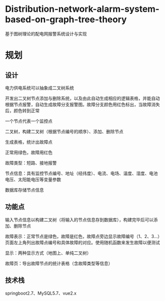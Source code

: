 # Distribution-network-alarm-system-based-on-graph-tree-theory
基于图树理论的配电网报警系统设计与实现



# 规划

## 设计

电力供电系统可以抽象成二叉树系统

开发出二叉树节点添加与删除系统，以及由此自动生成相应的逻辑表格，并能自动根据节点报警，自动生成故障分支报警图。故障分支颜色用红色标出，当故障消失后，颜色转到正常

一个节点代表一个监控点

二叉树，构建二叉树（根据节点编号的顺序）、添加、删除节点

生成表格，统计出故障点

正常用绿色，故障用红色

故障类型：短路、接地报警

节点信息：具有监控节点编号、地址（经纬度）、电流、电场、温度、湿度、电池电压、太阳能电压等变量参数

数据库存储节点信息

## 功能点

输入节点信息以构建二叉树（将输入的节点信息存到数据库），构建完毕后可以添加、删除节点

故障表示：正常节点是绿色，故障是红色，故障点旁边显示故障编号（1、2、3...）页面左上角列出故障点编号和具体故障的对应。使用随机函数来发生故障以便测试

显示：两种显示方式（地图上、单纯二叉树）

故障页：导出故障节点的统计表格（含故障类型等信息）

## 技术栈

springboot2.7、MySQL5.7、vue2.x